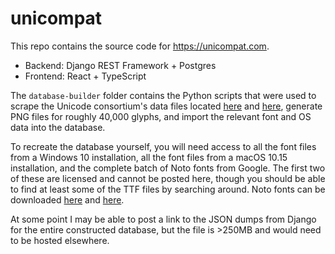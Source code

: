 # unicompat

This repo contains the source code for https://unicompat.com.

* Backend: Django REST Framework + Postgres
* Frontend: React + TypeScript

The `database-builder` folder contains the Python scripts that were used to scrape the Unicode consortium's data files located [here](https://www.unicode.org/Public/UCD/latest/ucdxml/) and [here](https://unicode.org/Public/emoji/13.0/), generate PNG files for roughly 40,000 glyphs, and import the relevant font and OS data into the database.

To recreate the database yourself, you will need access to all the font files from a Windows 10 installation, all the font files from a macOS 10.15 installation, and the complete batch of Noto fonts from Google. The first two of these are licensed and cannot be posted here, though you should be able to find at least some of the TTF files by searching around. Noto fonts can be downloaded [here](https://www.google.com/get/noto/) and [here](https://github.com/googlefonts/noto-fonts).

At some point I may be able to post a link to the JSON dumps from Django for the entire constructed database, but the file is >250MB and would need to be hosted elsewhere.
